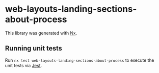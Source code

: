 # web-layouts-landing-sections-about-process

This library was generated with [Nx](https://nx.dev).

## Running unit tests

Run `nx test web-layouts-landing-sections-about-process` to execute the unit tests via [Jest](https://jestjs.io).
